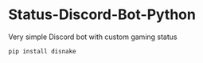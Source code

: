 # Status-Discord-Bot-Python
Very simple Discord bot with custom gaming status

`pip install disnake`

